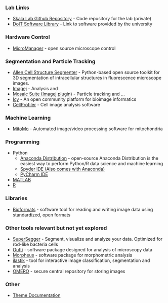 ### Lab Links

* [Skala Lab Github Repository](https://github.com/skalalab/skala_lab) - Code repository for the lab (private)
* [DoIT Software Library](https://it.wisc.edu/services/software/) - Link to software provided by the university

### Hardware Control
* [MicroManager](https://micro-manager.org/wiki/Version_2.0) - open source microscope control

### Segmentation and Particle Tracking

* [Allen Cell Structure Segmenter](https://www.allencell.org/segmenter.html) -  Python-based open source toolkit for 3D segmentation of intracellular structures in fluorescence microscope images.
* [Imagej](https://imagej.net/Downloads) - Analysis and 
* [Mosaic Suite (Imagej plugin)](http://mosaic.mpi-cbg.de/?q=downloads/imageJ) - Particle tracking and ...
* [Icy](http://icy.bioimageanalysis.org/) - An open community platform for bioimage informatics
* [CellProfiler](https://cellprofiler.org/) - Cell image analysis software

### Machine Learning 
* [MitoMo](https://omictools.com/mitomo-tool) - Automated image/video processing software for mitochondria 

### Programming
* Python
  * [Anaconda Distribution](https://www.anaconda.com/distribution/) - open-source Anaconda Distribution is the easiest way to perform Python/R data science and machine learning
  * [Spyder IDE (Also comes with Anaconda)](https://github.com/spyder-ide/spyder)
  * [PyCharm IDE](https://www.jetbrains.com/pycharm/)
* [MATLAB](https://it.wisc.edu/services/software/)
* [R](https://www.r-project.org/)

### Libraries
* [Bioformats](https://www.openmicroscopy.org/bio-formats/) - software tool for reading and writing image data using standardized, open formats

### Other tools relevant but not yet explored
* [SuperSegger](https://github.com/wiggins-lab/SuperSegger/wiki) - Segment, visualize and analyze your data. Optimized for rod-like bacteria cells
* [Oufti](http://www.oufti.org/) - software package designed for analysis of microscopy data
* [Morpheus](http://morphlab.sc.fsu.edu/software/index.html) - software package for morphometric analysis
* [ilastik](https://www.ilastik.org/) - tool for interactive image classification, segmentation and analysis
* [OMERO](https://www.openmicroscopy.org/omero/) - secure central repository for storing images

### Other
* [Theme Documentation](https://github.com/pages-themes/leap-day)

